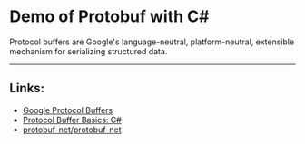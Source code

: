 # Demo of Protobuf with C#
Protocol buffers are Google's language-neutral, platform-neutral, extensible mechanism for serializing structured data.

---
## Links:
- [Google Protocol Buffers](https://developers.google.com/protocol-buffers)
- [Protocol Buffer Basics: C#](https://developers.google.com/protocol-buffers/docs/csharptutorial)
- [protobuf-net/protobuf-net](https://github.com/protobuf-net/protobuf-net)